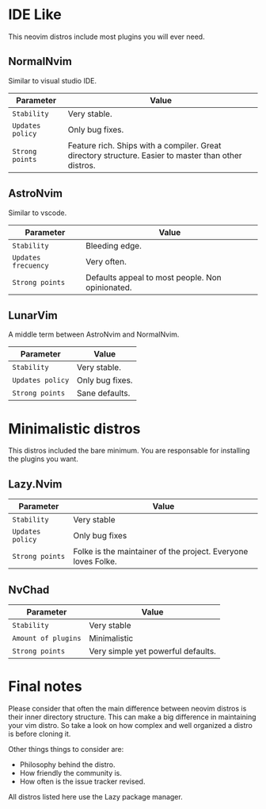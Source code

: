 # IDE Like
This neovim distros include most plugins you will ever need.

## NormalNvim
Similar to visual studio IDE.

| Parameter | Value |
|--|--|
| `Stability` | Very stable. |
| `Updates policy` | Only bug fixes. |
| `Strong points` | Feature rich. Ships with a compiler. Great directory structure. Easier to master than other distros. |

## AstroNvim
Similar to vscode.

| Parameter | Value |
|--|--|
| `Stability` | Bleeding edge. |
| `Updates frecuency` | Very often. |
| `Strong points` | Defaults appeal to most people. Non opinionated.  |

## LunarVim
A middle term between AstroNvim and NormalNvim.

| Parameter | Value |
|--|--|
| `Stability` | Very stable. |
| `Updates policy` | Only bug fixes. |
| `Strong points` | Sane defaults. |

# Minimalistic distros
This distros included the bare minimum. You are responsable for installing the plugins you want.

## Lazy.Nvim
| Parameter | Value |
|--|--|
| `Stability` | Very stable |
| `Updates policy` | Only bug fixes |
| `Strong points` | Folke is the maintainer of the project. Everyone loves Folke. |

## NvChad
| Parameter | Value |
|--|--|
| `Stability` | Very stable |
| `Amount of plugins`| Minimalistic |
| `Strong points` | Very simple yet powerful defaults. |


# Final notes
Please consider that often the main difference between neovim distros is their inner directory structure. This can make a big difference in maintaining your vim distro. So take a look on how complex and well organized a distro is before cloning it.

Other things things to consider are:

* Philosophy behind the distro.
* How friendly the community is.
* How often is the issue tracker revised.

All distros listed here use the Lazy package manager.
